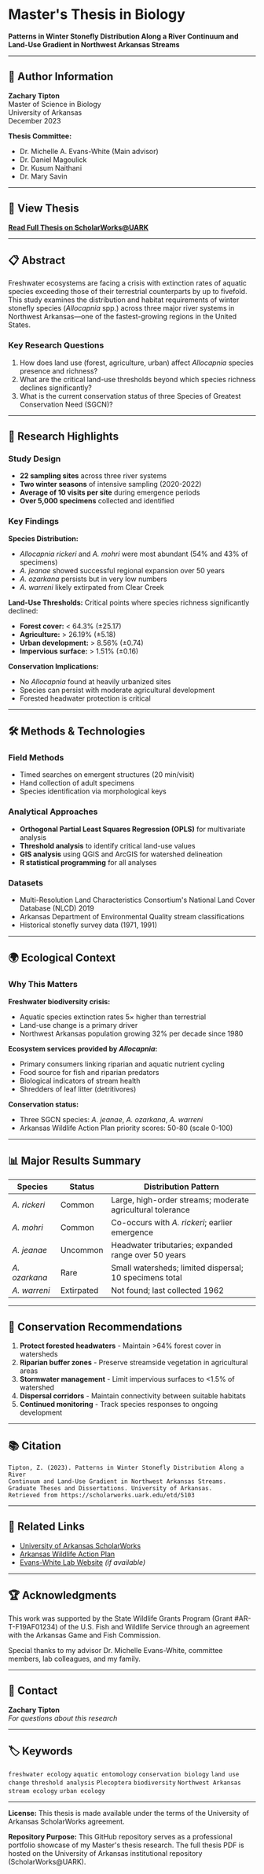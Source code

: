 # Master's Thesis in Biology

**Patterns in Winter Stonefly Distribution Along a River Continuum and Land-Use Gradient in Northwest Arkansas Streams**

---

## 👤 Author Information

**Zachary Tipton**  
Master of Science in Biology  
University of Arkansas  
December 2023

**Thesis Committee:**
- Dr. Michelle A. Evans-White (Main advisor)
- Dr. Daniel Magoulick
- Dr. Kusum Naithani
- Dr. Mary Savin

---

## 📄 View Thesis

**[Read Full Thesis on ScholarWorks@UARK](https://scholarworks.uark.edu/cgi/viewcontent.cgi?article=6656&context=etd)**

---

## 📋 Abstract

Freshwater ecosystems are facing a crisis with extinction rates of aquatic species exceeding those of their terrestrial counterparts by up to fivefold. This study examines the distribution and habitat requirements of winter stonefly species (*Allocapnia* spp.) across three major river systems in Northwest Arkansas—one of the fastest-growing regions in the United States.

### Key Research Questions

1. How does land use (forest, agriculture, urban) affect *Allocapnia* species presence and richness?
2. What are the critical land-use thresholds beyond which species richness declines significantly?
3. What is the current conservation status of three Species of Greatest Conservation Need (SGCN)?

---

## 🔬 Research Highlights

### Study Design
- **22 sampling sites** across three river systems
- **Two winter seasons** of intensive sampling (2020-2022)
- **Average of 10 visits per site** during emergence periods
- **Over 5,000 specimens** collected and identified

### Key Findings

**Species Distribution:**
- *Allocapnia rickeri* and *A. mohri* were most abundant (54% and 43% of specimens)
- *A. jeanae* showed successful regional expansion over 50 years
- *A. ozarkana* persists but in very low numbers
- *A. warreni* likely extirpated from Clear Creek

**Land-Use Thresholds:**
Critical points where species richness significantly declined:
- **Forest cover:** < 64.3% (±25.17)
- **Agriculture:** > 26.19% (±5.18)
- **Urban development:** > 8.56% (±0.74)
- **Impervious surface:** > 1.51% (±0.16)

**Conservation Implications:**
- No *Allocapnia* found at heavily urbanized sites
- Species can persist with moderate agricultural development
- Forested headwater protection is critical

---

## 🛠️ Methods & Technologies

### Field Methods
- Timed searches on emergent structures (20 min/visit)
- Hand collection of adult specimens
- Species identification via morphological keys

### Analytical Approaches
- **Orthogonal Partial Least Squares Regression (OPLS)** for multivariate analysis
- **Threshold analysis** to identify critical land-use values
- **GIS analysis** using QGIS and ArcGIS for watershed delineation
- **R statistical programming** for all analyses

### Datasets
- Multi-Resolution Land Characteristics Consortium's National Land Cover Database (NLCD) 2019
- Arkansas Department of Environmental Quality stream classifications
- Historical stonefly survey data (1971, 1991)

---

## 🌍 Ecological Context

### Why This Matters

**Freshwater biodiversity crisis:**
- Aquatic species extinction rates 5× higher than terrestrial
- Land-use change is a primary driver
- Northwest Arkansas population growing 32% per decade since 1980

**Ecosystem services provided by *Allocapnia*:**
- Primary consumers linking riparian and aquatic nutrient cycling
- Food source for fish and riparian predators
- Biological indicators of stream health
- Shredders of leaf litter (detritivores)

**Conservation status:**
- Three SGCN species: *A. jeanae*, *A. ozarkana*, *A. warreni*
- Arkansas Wildlife Action Plan priority scores: 50-80 (scale 0-100)

---

## 📊 Major Results Summary

| Species | Status | Distribution Pattern |
|---------|--------|---------------------|
| *A. rickeri* | Common | Large, high-order streams; moderate agricultural tolerance |
| *A. mohri* | Common | Co-occurs with *A. rickeri*; earlier emergence |
| *A. jeanae* | Uncommon | Headwater tributaries; expanded range over 50 years |
| *A. ozarkana* | Rare | Small watersheds; limited dispersal; 10 specimens total |
| *A. warreni* | Extirpated | Not found; last collected 1962 |

---

## 🎯 Conservation Recommendations

1. **Protect forested headwaters** - Maintain >64% forest cover in watersheds
2. **Riparian buffer zones** - Preserve streamside vegetation in agricultural areas
3. **Stormwater management** - Limit impervious surfaces to <1.5% of watershed
4. **Dispersal corridors** - Maintain connectivity between suitable habitats
5. **Continued monitoring** - Track species responses to ongoing development

---

## 📚 Citation

```
Tipton, Z. (2023). Patterns in Winter Stonefly Distribution Along a River 
Continuum and Land-Use Gradient in Northwest Arkansas Streams. 
Graduate Theses and Dissertations. University of Arkansas. 
Retrieved from https://scholarworks.uark.edu/etd/5103
```

---

## 🔗 Related Links

- [University of Arkansas ScholarWorks](https://scholarworks.uark.edu/)
- [Arkansas Wildlife Action Plan](https://www.agfc.com/en/resources/arkansas-wildlife-action-plan/)
- [Evans-White Lab Website](https://fulbright.uark.edu/departments/biological-sciences/people/faculty/uid/mevansw/name/Michelle+Evans-White/) *(if available)*

---

## 🏆 Acknowledgments

This work was supported by the State Wildlife Grants Program (Grant #AR-T-F19AF01234) of the U.S. Fish and Wildlife Service through an agreement with the Arkansas Game and Fish Commission.

Special thanks to my advisor Dr. Michelle Evans-White, committee members, lab colleagues, and my family.

---

## 📧 Contact

**Zachary Tipton**  
*For questions about this research*

---

## 🏷️ Keywords

`freshwater ecology` `aquatic entomology` `conservation biology` `land use change` `threshold analysis` `Plecoptera` `biodiversity` `Northwest Arkansas` `stream ecology` `urban ecology`

---

**License:** This thesis is made available under the terms of the University of Arkansas ScholarWorks agreement.

**Repository Purpose:** This GitHub repository serves as a professional portfolio showcase of my Master's thesis research. The full thesis PDF is hosted on the University of Arkansas institutional repository (ScholarWorks@UARK).
